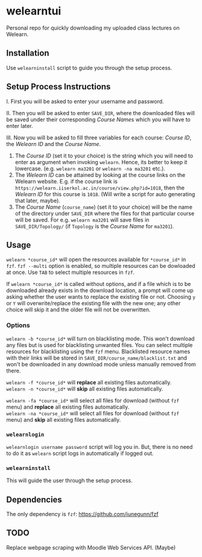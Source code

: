 # welearntui
Personal repo for quickly downloading my uploaded class lectures on Welearn.

## Installation
Use `welearninstall` script to guide you through the setup process.

## Setup Process Instructions
I. First you will be asked to enter your username and password.

II. Then you will be asked to enter `SAVE_DIR`, where the downloaded files will be saved under their corresponding *Course Name*s which you will have to enter later.

III. Now you will be asked to fill three variables for each course: *Course ID*, the *Welearn ID* and the *Course Name*.  

1. The *Course ID* (set it to your choice) is the string which you will need to enter as  argument when invoking `welearn`. Hence, its better to keep it lowercase. (e.g. `welearn ma3201` or `welearn -na ma3201` etc.).
2. The *Welearn ID* can be attained by looking at the course links on the Welearn website. E.g. if the course link is `https://welearn.iiserkol.ac.in/course/view.php?id=1018`, then the *Welearn ID* for this course is `1018`. (Will write a script for auto generating that later, maybe).
3. The *Course Name* (`course_name`) (set it to your choice) will be the name of the directory under `SAVE_DIR` where the files for that particular course will be saved. For e.g. `welearn ma3201` will save files in `SAVE_DIR/Topology/` (if `Topology` is the *Course Name* for `ma3201`).  

## Usage
`welearn *course_id*` will open the resources available for `*course_id*` in `fzf`. `fzf --multi` option is enabled, so multiple resources can be dowloaded at once. Use `TAB` to select multiple resources in `fzf`.

If `welearn *course_id*` is called without options, and if a file which is to be downloaded already exists in the download location, a prompt will come up asking whether the user wants to replace the existing file or not. Choosing `y` or `Y` will overwrite/replace the existing file with the new one; any other choice will skip it and the older file will not be overwritten.  

### Options
`welearn -b *course_id*` will turn on blacklisting mode. This won't download any files but is used for blacklisting unwanted files. You can select multiple resources for blacklisting using the `fzf` menu. Blacklisted resource names with their links will be stored in `SAVE_DIR/course_name/blacklist.txt` and won't be downloaded in any download mode unless manually removed from there.  

`welearn -f *course_id*` will **replace** all existing files automatically.    
`welearn -n *course_id*` will **skip** all existing files automatically.  

`welearn -fa *course_id*` will select all files for download (without `fzf` menu) and **replace** all existing files automatically.  
`welearn -na *course_id*` will select all files for download (without `fzf` menu) and **skip** all existing files automatically.  

### `welearnlogin`
`welearnlogin username password` script will log you in. But, there is no need to do it as `welearn` script logs in automatically if logged out.

### `welearninstall`
This will guide the user through the setup process.

## Dependencies
The only dependency is `fzf`: https://github.com/junegunn/fzf

## TODO
Replace webpage scraping with Moodle Web Services API. (Maybe)
